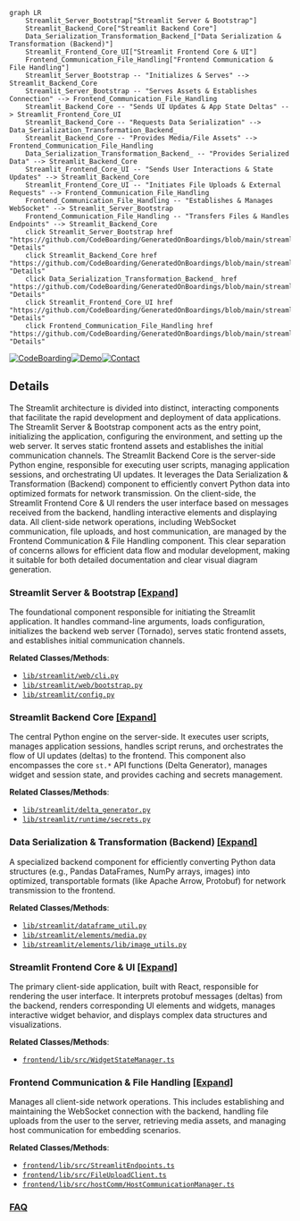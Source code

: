 ```mermaid
graph LR
    Streamlit_Server_Bootstrap["Streamlit Server & Bootstrap"]
    Streamlit_Backend_Core["Streamlit Backend Core"]
    Data_Serialization_Transformation_Backend_["Data Serialization & Transformation (Backend)"]
    Streamlit_Frontend_Core_UI["Streamlit Frontend Core & UI"]
    Frontend_Communication_File_Handling["Frontend Communication & File Handling"]
    Streamlit_Server_Bootstrap -- "Initializes & Serves" --> Streamlit_Backend_Core
    Streamlit_Server_Bootstrap -- "Serves Assets & Establishes Connection" --> Frontend_Communication_File_Handling
    Streamlit_Backend_Core -- "Sends UI Updates & App State Deltas" --> Streamlit_Frontend_Core_UI
    Streamlit_Backend_Core -- "Requests Data Serialization" --> Data_Serialization_Transformation_Backend_
    Streamlit_Backend_Core -- "Provides Media/File Assets" --> Frontend_Communication_File_Handling
    Data_Serialization_Transformation_Backend_ -- "Provides Serialized Data" --> Streamlit_Backend_Core
    Streamlit_Frontend_Core_UI -- "Sends User Interactions & State Updates" --> Streamlit_Backend_Core
    Streamlit_Frontend_Core_UI -- "Initiates File Uploads & External Requests" --> Frontend_Communication_File_Handling
    Frontend_Communication_File_Handling -- "Establishes & Manages WebSocket" --> Streamlit_Server_Bootstrap
    Frontend_Communication_File_Handling -- "Transfers Files & Handles Endpoints" --> Streamlit_Backend_Core
    click Streamlit_Server_Bootstrap href "https://github.com/CodeBoarding/GeneratedOnBoardings/blob/main/streamlit/Streamlit_Server_Bootstrap.md" "Details"
    click Streamlit_Backend_Core href "https://github.com/CodeBoarding/GeneratedOnBoardings/blob/main/streamlit/Streamlit_Backend_Core.md" "Details"
    click Data_Serialization_Transformation_Backend_ href "https://github.com/CodeBoarding/GeneratedOnBoardings/blob/main/streamlit/Data_Serialization_Transformation_Backend_.md" "Details"
    click Streamlit_Frontend_Core_UI href "https://github.com/CodeBoarding/GeneratedOnBoardings/blob/main/streamlit/Streamlit_Frontend_Core_UI.md" "Details"
    click Frontend_Communication_File_Handling href "https://github.com/CodeBoarding/GeneratedOnBoardings/blob/main/streamlit/Frontend_Communication_File_Handling.md" "Details"
```

[![CodeBoarding](https://img.shields.io/badge/Generated%20by-CodeBoarding-9cf?style=flat-square)](https://github.com/CodeBoarding/GeneratedOnBoardings)[![Demo](https://img.shields.io/badge/Try%20our-Demo-blue?style=flat-square)](https://www.codeboarding.org/demo)[![Contact](https://img.shields.io/badge/Contact%20us%20-%20contact@codeboarding.org-lightgrey?style=flat-square)](mailto:contact@codeboarding.org)

## Details

The Streamlit architecture is divided into distinct, interacting components that facilitate the rapid development and deployment of data applications. The Streamlit Server & Bootstrap component acts as the entry point, initializing the application, configuring the environment, and setting up the web server. It serves static frontend assets and establishes the initial communication channels. The Streamlit Backend Core is the server-side Python engine, responsible for executing user scripts, managing application sessions, and orchestrating UI updates. It leverages the Data Serialization & Transformation (Backend) component to efficiently convert Python data into optimized formats for network transmission. On the client-side, the Streamlit Frontend Core & UI renders the user interface based on messages received from the backend, handling interactive elements and displaying data. All client-side network operations, including WebSocket communication, file uploads, and host communication, are managed by the Frontend Communication & File Handling component. This clear separation of concerns allows for efficient data flow and modular development, making it suitable for both detailed documentation and clear visual diagram generation.

### Streamlit Server & Bootstrap [[Expand]](./Streamlit_Server_Bootstrap.md)
The foundational component responsible for initiating the Streamlit application. It handles command-line arguments, loads configuration, initializes the backend web server (Tornado), serves static frontend assets, and establishes initial communication channels.


**Related Classes/Methods**:

- <a href="https://github.com/streamlit/streamlit/blob/develop/lib/streamlit/web/cli.py" target="_blank" rel="noopener noreferrer">`lib/streamlit/web/cli.py`</a>
- <a href="https://github.com/streamlit/streamlit/blob/develop/lib/streamlit/web/bootstrap.py" target="_blank" rel="noopener noreferrer">`lib/streamlit/web/bootstrap.py`</a>
- <a href="https://github.com/streamlit/streamlit/blob/develop/lib/streamlit/config.py" target="_blank" rel="noopener noreferrer">`lib/streamlit/config.py`</a>


### Streamlit Backend Core [[Expand]](./Streamlit_Backend_Core.md)
The central Python engine on the server-side. It executes user scripts, manages application sessions, handles script reruns, and orchestrates the flow of UI updates (deltas) to the frontend. This component also encompasses the core `st.*` API functions (Delta Generator), manages widget and session state, and provides caching and secrets management.


**Related Classes/Methods**:

- <a href="https://github.com/streamlit/streamlit/blob/develop/lib/streamlit/delta_generator.py" target="_blank" rel="noopener noreferrer">`lib/streamlit/delta_generator.py`</a>
- <a href="https://github.com/streamlit/streamlit/blob/develop/lib/streamlit/runtime/secrets.py" target="_blank" rel="noopener noreferrer">`lib/streamlit/runtime/secrets.py`</a>


### Data Serialization & Transformation (Backend) [[Expand]](./Data_Serialization_Transformation_Backend_.md)
A specialized backend component for efficiently converting Python data structures (e.g., Pandas DataFrames, NumPy arrays, images) into optimized, transportable formats (like Apache Arrow, Protobuf) for network transmission to the frontend.


**Related Classes/Methods**:

- <a href="https://github.com/streamlit/streamlit/blob/develop/lib/streamlit/dataframe_util.py" target="_blank" rel="noopener noreferrer">`lib/streamlit/dataframe_util.py`</a>
- <a href="https://github.com/streamlit/streamlit/blob/develop/lib/streamlit/elements/media.py" target="_blank" rel="noopener noreferrer">`lib/streamlit/elements/media.py`</a>
- <a href="https://github.com/streamlit/streamlit/blob/develop/lib/streamlit/elements/lib/image_utils.py" target="_blank" rel="noopener noreferrer">`lib/streamlit/elements/lib/image_utils.py`</a>


### Streamlit Frontend Core & UI [[Expand]](./Streamlit_Frontend_Core_UI.md)
The primary client-side application, built with React, responsible for rendering the user interface. It interprets protobuf messages (deltas) from the backend, renders corresponding UI elements and widgets, manages interactive widget behavior, and displays complex data structures and visualizations.


**Related Classes/Methods**:

- <a href="https://github.com/streamlit/streamlit/blob/develop/frontend/lib/src/WidgetStateManager.ts" target="_blank" rel="noopener noreferrer">`frontend/lib/src/WidgetStateManager.ts`</a>


### Frontend Communication & File Handling [[Expand]](./Frontend_Communication_File_Handling.md)
Manages all client-side network operations. This includes establishing and maintaining the WebSocket connection with the backend, handling file uploads from the user to the server, retrieving media assets, and managing host communication for embedding scenarios.


**Related Classes/Methods**:

- <a href="https://github.com/streamlit/streamlit/blob/develop/frontend/lib/src/StreamlitEndpoints.ts" target="_blank" rel="noopener noreferrer">`frontend/lib/src/StreamlitEndpoints.ts`</a>
- <a href="https://github.com/streamlit/streamlit/blob/develop/frontend/lib/src/FileUploadClient.ts" target="_blank" rel="noopener noreferrer">`frontend/lib/src/FileUploadClient.ts`</a>
- <a href="https://github.com/streamlit/streamlit/blob/develop/frontend/lib/src/hostComm/HostCommunicationManager.ts" target="_blank" rel="noopener noreferrer">`frontend/lib/src/hostComm/HostCommunicationManager.ts`</a>




### [FAQ](https://github.com/CodeBoarding/GeneratedOnBoardings/tree/main?tab=readme-ov-file#faq)